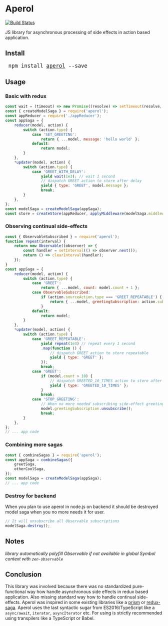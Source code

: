# Aperol

[![Build Status](https://travis-ci.org/misak113/aperol.svg?branch=master)](https://travis-ci.org/misak113/aperol)

JS library for asynchronous processing of side effects in action based application.

## Install
<big><pre>
npm install [aperol](https://www.npmjs.com/package/aperol) --save
</pre></big>


## Usage
### Basic with redux

```js
const wait = (timeout) => new Promise((resolve) => setTimeout(resolve, timeout));
const { createModelSaga } = require('aperol');
const appReducer = require('./appReducer');
const appSaga = {
	reducer(model, action) {
		switch (action.type) {
			case 'SET_GREETING':
				return { ...model, message: 'hello world' };
			default:
				return model;
		}
	},
	*updater(model, action) {
		switch (action.type) {
			case 'GREET_WITH_DELAY':
				yield wait(1e3); // wait 1 second
				// dispatch GREET action to store after delay
				yield { type: 'GREET', model.message };
				break;
		}
	},
};
const modelSaga = createModelSaga(appSaga);
const store = createStore(appReducer, applyMiddleware(modelSaga.middleware));
```


### Observing continual side-effects

```js
const { ObservableSubscribed } = require('aperol');
function repeat(interval) {
	return new Observable((observer) => {
		const handler = setInterval(() => observer.next());
		return () => clearInterval(handler);
	});
}
const appSaga = {
	reducer(model, action) {
		switch (action.type) {
			case 'GREET':
				return { ...model, count: model.count + 1 };
			case ObservableSubscribed:
				if (action.sourceAction.type === 'GREET_REPEATABLE') {
					return { ...model, greetingSubscription: action.subscription };
				}
			default:
				return model;
		}
	},
	*updater(model, action) {
		switch (action.type) {
			case 'GREET_REPEATABLE':
				yield repeat(1e3) // repeat every 1 second
				.map(function () {
					// dispatch GREET action to store repeatable
					yield { type: 'GREET' };
				});
				break;
			case 'GREET':
				if (model.count > 10) {
					// dispatch GREETED_10_TIMES action to store after every 10th greeting
					yield { type: 'GREETED_10_TIMES' };
				}
				break;
			case 'STOP_GREETING':
				// When no more needed subscribing side-effect greeting
				model.greetingSubscription.unsubscribe();
				break;
		}
	},
};
// ... app code
```


### Combining more sagas

```js
const { combineSagas } = require('aperol');
const appSaga = combineSagas({
	greetSaga,
	otherCoolSaga,
});
const modelSaga = createModelSaga(appSaga);
// ... app code
```


### Destroy for backend
When you plan to use aperol in node.js on backend it should be destroyed model saga when you no more needs it for user.

```js
// It will unsubscribe all Observable subscriptions
modelSaga.destroy();
```

## Notes
*library automatically polyfill Observable if not available in global Symbol context with `zen-observable`*

## Conclusion
This library was involved because there was no standardized pure-functional way how handle asynchronous side effects in redux based application.
Also missing standard way how to handle continual side-effects.
Aperol was inspired in some existing libraries like a [prism](https://github.com/salsita/prism) or [redux-saga](https://github.com/redux-saga/redux-saga).
Aperol uses the last syntactic sugar from ES2016/TypeScript like a `async/await`, `iterator`, `asyncIterator` etc. For using is strictly recommended using transpilers like a TypeScript or Babel.
